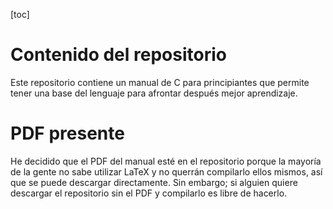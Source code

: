 [toc]
# Contenido del repositorio

Este repositorio contiene un manual de C para principiantes que permite tener
una base del lenguaje para afrontar después mejor aprendizaje.

# PDF presente

He decidido que el PDF del manual esté en el repositorio porque la mayoría de
la gente no sabe utilizar LaTeX y no querrán compilarlo ellos mismos, así que
se puede descargar directamente. Sin embargo; si alguien quiere descargar
el repositorio sin el PDF y compilarlo es libre de hacerlo.